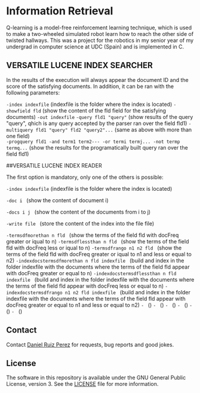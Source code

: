 Information Retrieval
============

Q-learning is a model-free reinforcement learning technique, which is used to make a two-wheeled simulated robot learn how to reach the other side of twisted hallways. This was a project for the robotics in my senior year of my undergrad in computer science at UDC (Spain) and is implemented in C.


## VERSATILE LUCENE INDEX SEARCHER
In the results of the execution will always appear the document ID and the score of the satisfying documents. In addition, it can be ran with the following parameters:

```-index indexfile``` (indexfile is the folder where the index is located)
```-showfield fld``` (show the content of the fld field for the satisfying documents)
```-out indexfile```
```-query fld1 "query"``` (show results of the query "query", qhich is any query accepted by the parser ran over the field fld1)
```-multiquery fld1 "query" fld2 "query2"...``` (same as above with more than one field)  
```-progquery fld1 -and term1 term2--- -or termi termj... -not termp termq...``` (show the results for the programatically built query ran over the field fld1)


##VERSATILE LUCENE INDEX READER

The first option is mandatory, only one of the others is possible:

```-index indexfile``` (indexfile is the folder where the index is located)

```-doc i ``` (show the content of document i)

```-docs i j ``` (show the content of the documents from i to j)

```-write file ``` (store the content of the index into the file file)

```-termsdfmorethan n fld ``` (show the terms of the field fld with docFreq greater or iqual to n)
```-termsdflessthan n fld ``` (show the terms of the field fld with docFreq less or iqual to n)
```-termsdfrango n1 n2 fld ``` (show the terms of the field fld with docFreq greater or iqual to n1 and less or equal to n2)
```-indexdocstermsdfmorethan n fld indexfile ``` (build and index in the folder indexfile with the documents where the terms of the field fld appear with docFreq greater or equal to n)
```-indexdocstermsdflessthan n fld indexfile ``` (build and index in the folder indexfile with the documents where the terms of the field fld appear with docFreq less or equal to n)
```-indexdocstermsdfrango n1 n2 fld indexfile ``` (build and index in the folder indexfile with the documents where the terms of the field fld appear with docFreq greater or equal to n1 and less or equal to n2)
```- ``` ()
```- ``` ()
```- ``` ()
```- ``` ()
```- ``` ()
```- ``` ()


## Contact

Contact [Daniel Ruiz Perez](mailto:druiz072@fiu.edu) for requests, bug reports and good jokes.


## License

The software in this repository is available under the GNU General Public License, version 3. See the [LICENSE](https://github.com/DaniRuizPerez/PyGame/blob/master/LICENSE) file for more information.
